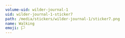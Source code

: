 ```yaml
---
volume-uid: wilder-journal-1
uid: wilder-journal-1-sticker7
path: /media/stickers/wilder-journal-1/sticker7.png
name: Walking
emoji: 🏳️
---
```

